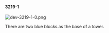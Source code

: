#### 3219-1
![dev-3219-1-0.png](https://github.com/lil-lab/nlvr/raw/master/nlvr/dev/images/4/dev-3219-1-0.png "dev-3219-1-0.png")

There are two blue blocks as the base of a tower.